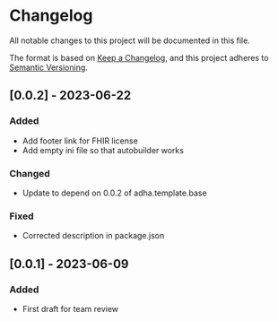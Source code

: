 # Changelog

All notable changes to this project will be documented in this file.

The format is based on [Keep a Changelog](https://keepachangelog.com/en/1.1.0/),
and this project adheres to [Semantic Versioning](https://semver.org/spec/v2.0.0.html).

## [0.0.2] - 2023-06-22

### Added
- Add footer link for FHIR license
- Add empty ini file so that autobuilder works

### Changed
- Update to depend on 0.0.2 of adha.template.base

### Fixed
- Corrected description in package.json

## [0.0.1] - 2023-06-09

### Added
- First draft for team review
